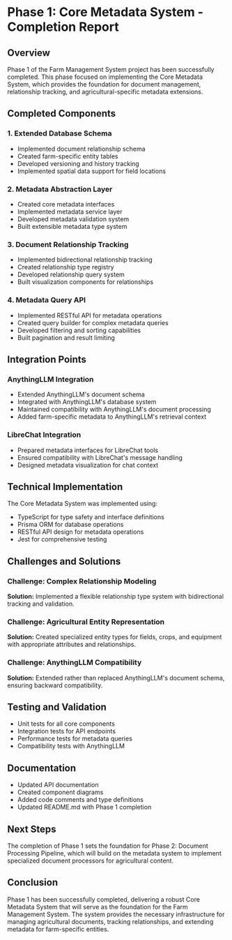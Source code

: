# Phase 1: Core Metadata System - Completion Report

## Overview

Phase 1 of the Farm Management System project has been successfully completed. This phase focused on implementing the Core Metadata System, which provides the foundation for document management, relationship tracking, and agricultural-specific metadata extensions.

## Completed Components

### 1. Extended Database Schema
- Implemented document relationship schema
- Created farm-specific entity tables
- Developed versioning and history tracking
- Implemented spatial data support for field locations

### 2. Metadata Abstraction Layer
- Created core metadata interfaces
- Implemented metadata service layer
- Developed metadata validation system
- Built extensible metadata type system

### 3. Document Relationship Tracking
- Implemented bidirectional relationship tracking
- Created relationship type registry
- Developed relationship query system
- Built visualization components for relationships

### 4. Metadata Query API
- Implemented RESTful API for metadata operations
- Created query builder for complex metadata queries
- Developed filtering and sorting capabilities
- Built pagination and result limiting

## Integration Points

### AnythingLLM Integration
- Extended AnythingLLM's document schema
- Integrated with AnythingLLM's database system
- Maintained compatibility with AnythingLLM's document processing
- Added farm-specific metadata to AnythingLLM's retrieval context

### LibreChat Integration
- Prepared metadata interfaces for LibreChat tools
- Ensured compatibility with LibreChat's message handling
- Designed metadata visualization for chat context

## Technical Implementation

The Core Metadata System was implemented using:
- TypeScript for type safety and interface definitions
- Prisma ORM for database operations
- RESTful API design for metadata operations
- Jest for comprehensive testing

## Challenges and Solutions

### Challenge: Complex Relationship Modeling
**Solution:** Implemented a flexible relationship type system with bidirectional tracking and validation.

### Challenge: Agricultural Entity Representation
**Solution:** Created specialized entity types for fields, crops, and equipment with appropriate attributes and relationships.

### Challenge: AnythingLLM Compatibility
**Solution:** Extended rather than replaced AnythingLLM's document schema, ensuring backward compatibility.

## Testing and Validation

- Unit tests for all core components
- Integration tests for API endpoints
- Performance tests for metadata queries
- Compatibility tests with AnythingLLM

## Documentation

- Updated API documentation
- Created component diagrams
- Added code comments and type definitions
- Updated README.md with Phase 1 completion

## Next Steps

The completion of Phase 1 sets the foundation for Phase 2: Document Processing Pipeline, which will build on the metadata system to implement specialized document processors for agricultural content.

## Conclusion

Phase 1 has been successfully completed, delivering a robust Core Metadata System that will serve as the foundation for the Farm Management System. The system provides the necessary infrastructure for managing agricultural documents, tracking relationships, and extending metadata for farm-specific entities. 